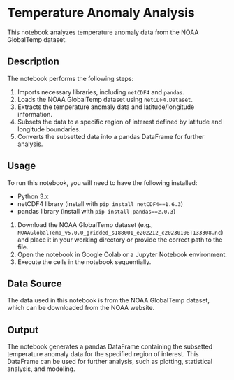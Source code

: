 # Temperature Anomaly Analysis

This notebook analyzes temperature anomaly data from the NOAA GlobalTemp dataset.

## Description

The notebook performs the following steps:

1. Imports necessary libraries, including `netCDF4` and `pandas`.
2. Loads the NOAA GlobalTemp dataset using `netCDF4.Dataset`.
3. Extracts the temperature anomaly data and latitude/longitude information.
4. Subsets the data to a specific region of interest defined by latitude and longitude boundaries.
5. Converts the subsetted data into a pandas DataFrame for further analysis.

## Usage

To run this notebook, you will need to have the following installed:

- Python 3.x
- netCDF4 library (install with `pip install netCDF4==1.6.3`)
- pandas library (install with `pip install pandas==2.0.3`)

1. Download the NOAA GlobalTemp dataset (e.g., `NOAAGlobalTemp_v5.0.0_gridded_s188001_e202212_c20230108T133308.nc`) and place it in your working directory or provide the correct path to the file.
2. Open the notebook in Google Colab or a Jupyter Notebook environment.
3. Execute the cells in the notebook sequentially.

## Data Source

The data used in this notebook is from the NOAA GlobalTemp dataset, which can be downloaded from the NOAA website.

## Output

The notebook generates a pandas DataFrame containing the subsetted temperature anomaly data for the specified region of interest. This DataFrame can be used for further analysis, such as plotting, statistical analysis, and modeling.